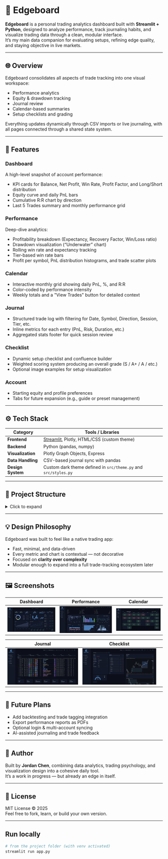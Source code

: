 # 🧭 Edgeboard

**Edgeboard** is a personal trading analytics dashboard built with **Streamlit + Python**, designed to analyze performance, track journaling habits, and visualize trading data through a clean, modular interface.  
It’s my main data companion for evaluating setups, refining edge quality, and staying objective in live markets.

---

## 🌐 Overview

Edgeboard consolidates all aspects of trade tracking into one visual workspace:
- Performance analytics
- Equity & drawdown tracking
- Journal review
- Calendar-based summaries
- Setup checklists and grading

Everything updates dynamically through CSV imports or live journaling, with all pages connected through a shared state system.

---

## 🧩 Features

### **Dashboard**
A high-level snapshot of account performance:
- KPI cards for Balance, Net Profit, Win Rate, Profit Factor, and Long/Short distribution  
- Equity curve and daily PnL bars  
- Cumulative R:R chart by direction  
- Last 5 Trades summary and monthly performance grid

### **Performance**
Deep-dive analytics:
- Profitability breakdown (Expectancy, Recovery Factor, Win/Loss ratio)
- Drawdown visualization (“Underwater” chart)
- Rolling win rate and expectancy tracking
- Tier-based win rate bars
- Profit per symbol, PnL distribution histograms, and trade scatter plots

### **Calendar**
- Interactive monthly grid showing daily PnL, %, and R:R  
- Color-coded by performance intensity  
- Weekly totals and a "View Trades" button for detailed context

### **Journal**
- Structured trade log with filtering for Date, Symbol, Direction, Session, Tier, etc.  
- Inline metrics for each entry (PnL, Risk, Duration, etc.)  
- Aggregated stats footer for quick session review

### **Checklist**
- Dynamic setup checklist and confluence builder  
- Weighted scoring system producing an overall grade (S / A+ / A / etc.)  
- Optional image examples for setup visualization

### **Account**
- Starting equity and profile preferences  
- Tabs for future expansion (e.g., guide or preset management)

---

## ⚙️ Tech Stack

| Category | Tools / Libraries |
|-----------|-------------------|
| **Frontend** | [Streamlit](https://streamlit.io/), Plotly, HTML/CSS (custom theme) |
| **Backend** | Python (pandas, numpy) |
| **Visualization** | Plotly Graph Objects, Express |
| **Data Handling** | CSV-based journal sync with pandas |
| **Design System** | Custom dark theme defined in `src/theme.py` and `src/styles.py` |

---

## 🧱 Project Structure
<details>
<summary>Click to expand</summary>

<pre><code>src/
├─ app.py                # main entrypoint
├─ theme.py              # color and style constants
├─ styles.py             # injected CSS + layout overrides
├─ io.py  utils.py  state.py  metrics.py
│
├─ charts/               # all Plotly charts
│  ├─ equity.py
│  ├─ drawdown.py
│  ├─ rr.py
│  ├─ pnl.py
│  ├─ long_short.py
│  └─ tier_wr.py
│
├─ components/           # UI submodules
│  ├─ monthly_stats.py
│  ├─ winstreak.py
│  └─ last_trades.py
│
└─ views/                # page-level views
   ├─ overview.py
   ├─ performance.py
   ├─ calendar.py
   ├─ journal.py
   ├─ account.py
   └─ checklist.py
</code></pre>

</details>



---

## 💡 Design Philosophy

Edgeboard was built to feel like a native trading app:
- Fast, minimal, and data-driven  
- Every metric and chart is contextual — not decorative  
- Focused on **clarity over complexity**  
- Modular enough to expand into a full trade-tracking ecosystem later

---

## 🖼️ Screenshots

| Dashboard | Performance | Calendar |
|------------|--------------|-----------|
| ![Dashboard](assets/overview.png) | ![Performance](assets/performance.png) | ![Calendar](assets/calendar.png) |

| Journal | Checklist |  |
|----------|------------|--|
| ![Journal](assets/journal.png) | ![Checklist](assets/checklist.png) |  |


---

## 🧠 Future Plans
- Add backtesting and trade tagging integration  
- Export performance reports as PDFs  
- Optional login & multi-account syncing  
- AI-assisted journaling and trade feedback  

---

## 👤 Author

Built by **Jordan Chen**, combining data analytics, trading psychology, and visualization design into a cohesive daily tool.  
It’s a work in progress — but already an edge in itself.

---

## 📜 License

MIT License © 2025  
Feel free to fork, learn, or build your own version.

---

## Run locally
```bash
# from the project folder (with venv activated)
streamlit run app.py
